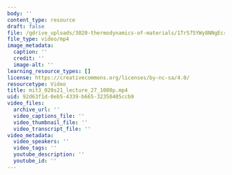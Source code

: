 ```yaml
---
body: ''
content_type: resource
draft: false
file: /gdrive_uploads/3020-thermodynamics-of-materials/1Tr575YWy8NNgEcrmu3LQuLXBYcruoomU/mit3_020s21_lecture_27_1080p.mp4
file_type: video/mp4
image_metadata:
  caption: ''
  credit: ''
  image-alt: ''
learning_resource_types: []
license: https://creativecommons.org/licenses/by-nc-sa/4.0/
resourcetype: Video
title: mit3_020s21_lecture_27_1080p.mp4
uid: 92d63f1d-0eb5-4339-b665-32350405ccb9
video_files:
  archive_url: ''
  video_captions_file: ''
  video_thumbnail_file: ''
  video_transcript_file: ''
video_metadata:
  video_speakers: ''
  video_tags: ''
  youtube_description: ''
  youtube_id: ''
---
```


